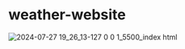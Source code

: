 # weather-website
![2024-07-27 19_26_13-127 0 0 1_5500_index html](https://github.com/user-attachments/assets/0b8dbbbe-8c7e-4f78-834c-63176521b5b1)
